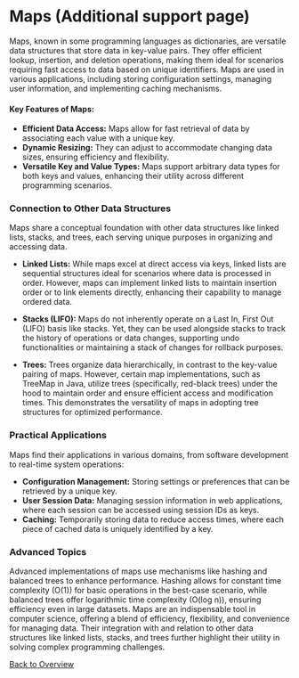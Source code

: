 # Maps (Additional support page)

Maps, known in some programming languages as dictionaries, are versatile data structures that store data in key-value pairs. They offer efficient lookup, insertion, and deletion operations, making them ideal for scenarios requiring fast access to data based on unique identifiers. Maps are used in various applications, including storing configuration settings, managing user information, and implementing caching mechanisms.

#### Key Features of Maps:

- **Efficient Data Access:** Maps allow for fast retrieval of data by associating each value with a unique key.
- **Dynamic Resizing:** They can adjust to accommodate changing data sizes, ensuring efficiency and flexibility.
- **Versatile Key and Value Types:** Maps support arbitrary data types for both keys and values, enhancing their utility across different programming scenarios.

### Connection to Other Data Structures

Maps share a conceptual foundation with other data structures like linked lists, stacks, and trees, each serving unique purposes in organizing and accessing data.

- **Linked Lists:** While maps excel at direct access via keys, linked lists are sequential structures ideal for scenarios where data is processed in order. However, maps can implement linked lists to maintain insertion order or to link elements directly, enhancing their capability to manage ordered data.

- **Stacks (LIFO):** Maps do not inherently operate on a Last In, First Out (LIFO) basis like stacks. Yet, they can be used alongside stacks to track the history of operations or data changes, supporting undo functionalities or maintaining a stack of changes for rollback purposes.

- **Trees:** Trees organize data hierarchically, in contrast to the key-value pairing of maps. However, certain map implementations, such as TreeMap in Java, utilize trees (specifically, red-black trees) under the hood to maintain order and ensure efficient access and modification times. This demonstrates the versatility of maps in adopting tree structures for optimized performance.

### Practical Applications

Maps find their applications in various domains, from software development to real-time system operations:

- **Configuration Management:** Storing settings or preferences that can be retrieved by a unique key.
- **User Session Data:** Managing session information in web applications, where each session can be accessed using session IDs as keys.
- **Caching:** Temporarily storing data to reduce access times, where each piece of cached data is uniquely identified by a key.

### Advanced Topics

Advanced implementations of maps use mechanisms like hashing and balanced trees to enhance performance. Hashing allows for constant time complexity (O(1)) for basic operations in the best-case scenario, while balanced trees offer logarithmic time complexity (O(log n)), ensuring efficiency even in large datasets. Maps are an indispensable tool in computer science, offering a blend of efficiency, flexibility, and convenience for managing data. Their integration with and relation to other data structures like linked lists, stacks, and trees further highlight their utility in solving complex programming challenges.

[Back to Overview](https://github.com/lachisholm/Data_Structure_Discovery/blob/main/Overview.md)
